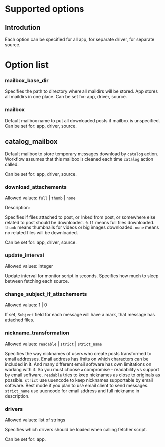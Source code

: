 # Supported options

## Introdution

Each option can be specified for all app, for separate driver, for separate source. 

# Option list

### mailbox_base_dir

Specifies the path to directory where all maildirs will be stored. App stores all maildirs in one place.
Can be set for: app, driver, source.

### mailbox

Default mailbox name to put all downloaded posts if mailbox is unspecified.
Can be set for: app, driver, source.

## catalog_mailbox

Default mailbox to store temporary messages download by `catalog` action. Workflow assumes that this mailbox is cleaned each time `catalog` action called.

Can be set for: app, driver, source.


### download_attachements

Allowed values: `full` | `thumb` | `none`

Description:

Specifies if files attached to post, or linked from post, or somewhere else related to post should be downloaded. 
`full` means full files downloaded. 
`thumb` means thumbnails for videos or big images downloaded.
`none` means no related files will be downloaded.

Can be set for: app, driver, source.

### update_interval

Allowed values: integer

Update interval for monitor script in seconds. Specifies how much to sleep between fetching each source.


### change_subject_if_attachements

Allowed values: 1 | 0

If set, `Subject` field for each message will have a mark, that message has attached files.

### nickname_transformation

Allowed values: `readable` | `strict` | `strict_name`

Specifies the way nicknames of users who create posts transformed to email addresses. Email address has limits on which characters can be included in it. And many different email software has own limitations on working with it. So you must choose a compromise - readability vs support by email software.
`readable` tries to keep nicknames as close to originals as possible.
`strict` use uuencode to keep nicknames supportable by email software. Best mode if you plan to use email client to send messages.
`strict_name` use uuencode for email address and full nickname in description.


### drivers

Allowed values: list of strings

Specifies which drivers should be loaded when calling fetcher script.

Can be set for: app.
